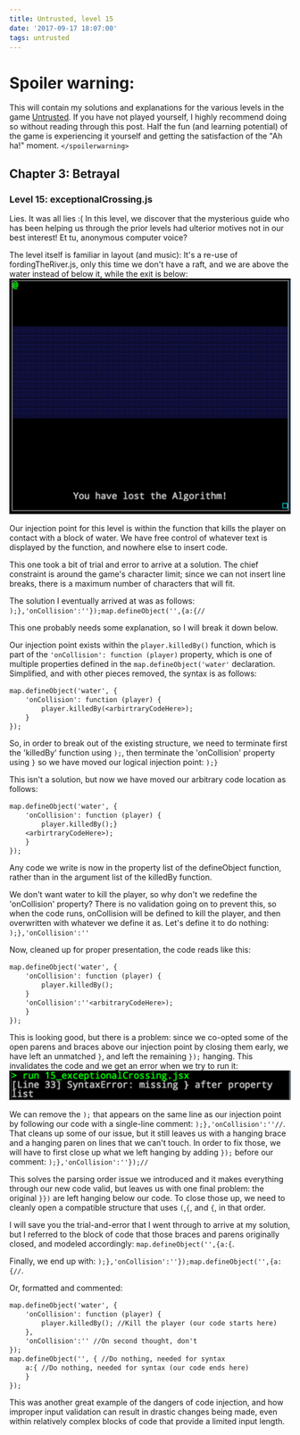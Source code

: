 ```yaml
---
title: Untrusted, level 15
date: '2017-09-17 18:07:00'
tags: untrusted
---
```


# Spoiler warning:
This will contain my solutions and explanations for the various levels in the game [Untrusted](https://alexnisnevich.github.io/untrusted/). If you have not played yourself, I highly recommend doing so without reading through this post. Half the fun (and learning potential) of the game is experiencing it yourself and getting the satisfaction of the "Ah ha!" moment.
`</spoilerwarning>`

## Chapter 3: Betrayal
### Level 15: exceptionalCrossing.js
Lies. It was all lies :(
In this level, we discover that the mysterious guide who has been helping us through the prior levels had ulterior motives not in our best interest! Et tu, anonymous computer voice?

The level itself is familiar in layout (and music): It's a re-use of fordingTheRiver.js, only this time we don't have a raft, and we are above the water instead of below it, while the exit is below:
![Screen-Shot-2017-09-15-at-12.23.56-PM](/assets/images/Screen-Shot-2017-09-15-at-12.23.56-PM.png)

Our injection point for this level is within the function that kills the player on contact with a block of water. We have free control of whatever text is displayed by the function, and nowhere else to insert code.

This one took a bit of trial and error to arrive at a solution. The chief constraint is around the game's character limit; since we can not insert line breaks, there is a maximum number of characters that will fit.

The solution I eventually arrived at was as follows:
`);},'onCollision':''});map.defineObject('',{a:{//`

This one probably needs some explanation, so I will break it down below.

Our injection point exists within the `player.killedBy()` function, which is part of the `'onCollision': function (player)` property, which is one of multiple properties defined in the `map.defineObject('water'` declaration. Simplified, and with other pieces removed, the syntax is as follows:
```
map.defineObject('water', {
    'onCollision': function (player) {
        player.killedBy(<arbirtraryCodeHere>);
    }
});
```
So, in order to break out of the existing structure, we need to terminate first the 'killedBy' function using `);`, then terminate the 'onCollision' property using `}` so we have moved our logical injection point: `);}`

This isn't a solution, but now we have moved our arbitrary code location as follows:
```
map.defineObject('water', {
    'onCollision': function (player) {
        player.killedBy();}
    <arbirtraryCodeHere>);
    }
});
```
Any code we write is now in the property list of the defineObject function, rather than in the argument list of the killedBy function.

We don't want water to kill the player, so why don't we redefine the 'onCollision' property? There is no validation going on to prevent this, so when the code runs, onCollision will be defined to kill the player, and then overwritten with whatever we define it as. Let's define it to do nothing:
`);},'onCollision':''`

Now, cleaned up for proper presentation, the code reads like this:

```
map.defineObject('water', {
    'onCollision': function (player) {
        player.killedBy();
    }
    'onCollision':''<arbitraryCodeHere>);
    }
});
```
This is looking good, but there is a problem: since we co-opted some of the open parens and braces above our injection point by closing them early, we have left an unmatched `}`, and left the remaining `});` hanging. This invalidates the code and we get an error when we try to run it:
![Screen-Shot-2017-09-15-at-12.42.29-PM](/assets/images/Screen-Shot-2017-09-15-at-12.42.29-PM.png)

We can remove the `);` that appears on the same line as our injection point by following our code with a single-line comment: `);},'onCollision':''//`. That cleans up some of our issue, but it still leaves us with a hanging brace and a hanging paren on lines that we can't touch. In order to fix those, we will have to first close up what we left hanging by adding `});` before our comment: `);},'onCollision':''});//`

This solves the parsing order issue we introduced and it makes everything through our new code valid, but leaves us with one final problem: the original `}})` are left hanging below our code. To close those up, we need to cleanly open a compatible structure that uses `(`,`{`, and `{`, in that order.

I will save you the trial-and-error that I went through to arrive at my solution, but I referred to the block of code that those braces and parens originally closed, and modeled accordingly: `map.defineObject('',{a:{`.

Finally, we end up with: `);},'onCollision':''});map.defineObject('',{a:{//`.

Or, formatted and commented:

```
map.defineObject('water', {
    'onCollision': function (player) {
        player.killedBy(); //Kill the player (our code starts here)
    },
    'onCollision':'' //On second thought, don't
});
map.defineObject('', { //Do nothing, needed for syntax
    a:{ //Do nothing, needed for syntax (our code ends here)
    }
});
```

This was another great example of the dangers of code injection, and how improper input validation can result in drastic changes being made, even within relatively complex blocks of code that provide a limited input length.
